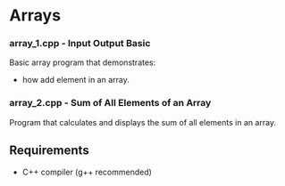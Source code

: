 # Arrays
### array_1.cpp - Input Output Basic
Basic array program that demonstrates:
- how add element in an array.
### array_2.cpp - Sum of All Elements of an Array
Program that calculates and displays the sum of all elements in an array.

## Requirements
- C++ compiler (g++ recommended)
